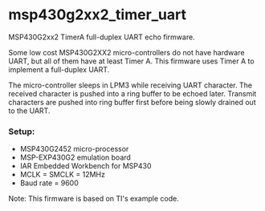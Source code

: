 # msp430g2xx2_timer_uart

MSP430G2xx2 TimerA full-duplex UART echo firmware.

Some low cost MSP430G2XX2 micro-controllers do not have hardware UART, but all of them have at least Timer A. This firmware uses Timer A to implement a full-duplex UART.

The micro-controller sleeps in LPM3 while receiving UART character. The received character is pushed into a ring buffer to be echoed later. Transmit characters are pushed into ring buffer first before being slowly drained out to the UART.

### Setup:
* MSP430G2452 micro-processor
* MSP-EXP430G2 emulation board
* IAR Embedded Workbench for MSP430
* MCLK = SMCLK = 12MHz
* Baud rate = 9600

Note: This firmware is based on TI's example code.
